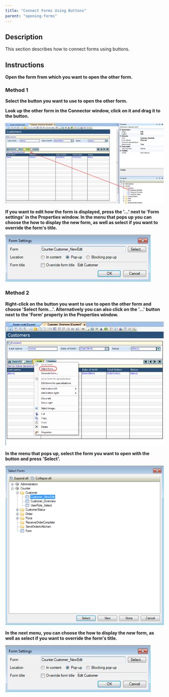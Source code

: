 ```yaml
---
title: "Connect Forms Using Buttons"
parent: "opening-forms"
---
```

## Description

This section describes how to connect forms using buttons.

## Instructions

 **Open the form from which you want to open the other form.**

### Method 1

 **Select the button you want to use to open the other form.**

 **Look up the other form in the Connector window, click on it and drag it to the button.**

![](attachments/2621495/2752765.png)

 **If you want to edit how the form is displayed, press the '...' next to 'Form settings' in the Properties window. In the menu that pops up you can choose the how to display the new form, as well as select if you want to override the form's title.**

![](attachments/2621495/2752764.png)

### Method 2

 **Right-click on the button you want to use to open the other form and choose 'Select form...'. Alternatively you can also click on the '...' button next to the 'Form' property in the Properties window.**

![](attachments/2621495/2752750.png)

 **In the menu that pops up, select the form you want to open with the button and press 'Select'.**

![](attachments/2621495/2752751.png)

 **In the next menu, you can choose the how to display the new form, as well as select if you want to override the form's title.**

![](attachments/2621495/2752764.png)
